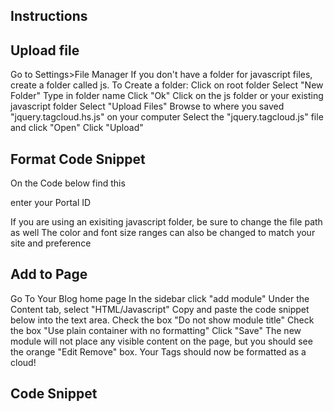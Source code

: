 Instructions
------------

Upload file
-----------
Go to Settings>File Manager
If you don't have a folder for javascript files, create a folder called js.
To Create a folder:
    Click on root folder
    Select "New Folder"
    Type in folder name
    Click "Ok"
Click on the js folder or your existing javascript folder
Select "Upload Files"
Browse to where you saved "jquery.tagcloud.hs.js" on your computer
Select the "jquery.tagcloud.js" file and click "Open"
Click "Upload"

Format Code Snippet
-------------------
On the Code below find this 
<script type="text/javascript" src="/Portals/[YOUR PORTAL ID]/js/jquery.tagcloud.js"></script> 
enter your Portal ID
<script type="text/javascript" src="/Portals/12345/js/jquery.tagcloud.js"></script> 
If you are using an exisiting javascript folder, be sure to change the file path as well
The color and font size ranges can also be changed to match your site and preference

Add to Page
-----------
Go To Your Blog home page
In the sidebar click "add module" 
Under the Content tab, select "HTML/Javascript"
Copy and paste the code snippet below into the text area.
Check the box "Do not show module title"
Check the box "Use plain container with no formatting"
Click "Save"
The new module will not place any visible content on the page, but you should see the orange "Edit  Remove" box.
Your Tags should now be formatted as a cloud!

Code Snippet
-------------
<!-- Tag Cloud Scripts Starts Here -->
<script type="text/javascript" src="http://ajax.googleapis.com/ajax/libs/jquery/1.4.2/jquery.min.js"></script>
<script type="text/javascript">
 var $j = jQuery.noConflict();
</script>
<script type="text/javascript" src="/Portals/[YOUR PORTAL ID]/js/jquery.tagcloud.js"></script> 
<script>
 $j(document).ready(function(){
  $j("ul#_TagList li a").hubtags();
  $j("ul#_TagList li a").tagcloud({
   size: {
   
    start: 10, //minimum font size
    end: 18, //maximum font size
    unit: 'px', // unit (px, pt, em, %)
    
   },
   color: {
   
    start: "#333333", //first color HEX value Help: http://www.w3schools.com/html/html_colors.asp
    end: "#000000" // second color HEX value

   }
  })
});
</script>
<style>
  ul#_TagList {list-style-type:none!important;margin:0!important;}
  ul#_TagList li {display:inline!important;list-style-image:none!important;margin:0!important;padding:0!important;}
  ul#_TagList li a {text-decoration:none!important;margin:0!important;padding:0!important;}
</style>
<!-- Tag Clould Scripts Ends Here -->